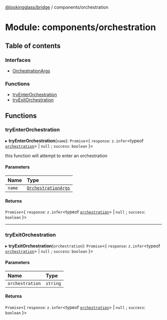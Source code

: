[@lookingglass/bridge](../README.md) / components/orchestration

# Module: components/orchestration

## Table of contents

### Interfaces

- [OrchestrationArgs](../interfaces/components_orchestration.OrchestrationArgs.md)

### Functions

- [tryEnterOrchestration](components_orchestration.md#tryenterorchestration)
- [tryExitOrchestration](components_orchestration.md#tryexitorchestration)

## Functions

### tryEnterOrchestration

▸ **tryEnterOrchestration**(`name`): `Promise`<{ `response`: `z.infer`<typeof [`orchestration`](schemas_schema_responses.md#orchestration)\> \| ``null`` ; `success`: `boolean`  }\>

this function will attempt to enter an orchestration

#### Parameters

| Name | Type |
| :------ | :------ |
| `name` | [`OrchestrationArgs`](../interfaces/components_orchestration.OrchestrationArgs.md) |

#### Returns

`Promise`<{ `response`: `z.infer`<typeof [`orchestration`](schemas_schema_responses.md#orchestration)\> \| ``null`` ; `success`: `boolean`  }\>

___

### tryExitOrchestration

▸ **tryExitOrchestration**(`orchestration`): `Promise`<{ `response`: `z.infer`<typeof [`orchestration`](schemas_schema_responses.md#orchestration)\> \| ``null`` ; `success`: `boolean`  }\>

#### Parameters

| Name | Type |
| :------ | :------ |
| `orchestration` | `string` |

#### Returns

`Promise`<{ `response`: `z.infer`<typeof [`orchestration`](schemas_schema_responses.md#orchestration)\> \| ``null`` ; `success`: `boolean`  }\>
